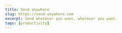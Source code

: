 ```yaml
---
title: Send anywhere
slug: https://send-anywhere.com
excerpt: Send whatever you want, wherever you want.
tags: [productivity]
---
```

